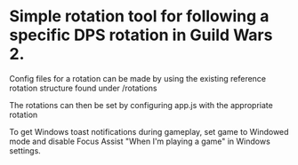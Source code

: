 # Simple rotation tool for following a specific DPS rotation in Guild Wars 2.

Config files for a rotation can be made by using the existing reference rotation structure
found under /rotations

The rotations can then be set by configuring app.js with the appropriate rotation

To get Windows toast notifications during gameplay, set game to Windowed mode and disable Focus Assist "When I'm playing a game" in Windows settings.